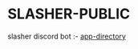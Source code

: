# SLASHER-PUBLIC
slasher discord bot :- [app-directory](https://discord.com/application-directory/1260853952593924147)
